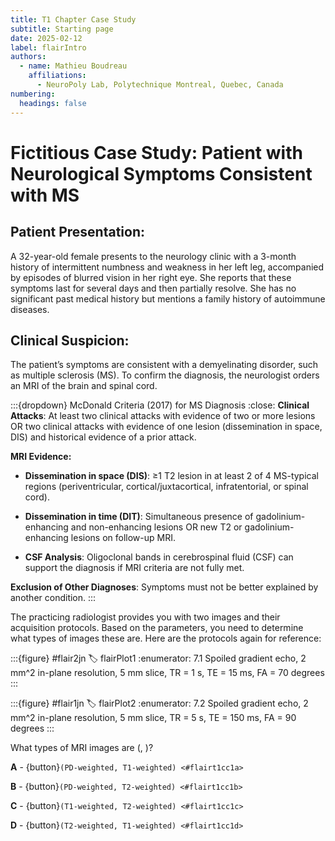 ```yaml
---
title: T1 Chapter Case Study
subtitle: Starting page
date: 2025-02-12
label: flairIntro
authors:
  - name: Mathieu Boudreau
    affiliations:
      - NeuroPoly Lab, Polytechnique Montreal, Quebec, Canada
numbering:
  headings: false
---
```


# Fictitious Case Study: Patient with Neurological Symptoms Consistent with MS

## Patient Presentation:
A 32-year-old female presents to the neurology clinic with a 3-month history of intermittent numbness and weakness in her left leg, accompanied by episodes of blurred vision in her right eye. She reports that these symptoms last for several days and then partially resolve. She has no significant past medical history but mentions a family history of autoimmune diseases.

## Clinical Suspicion:
The patient’s symptoms are consistent with a demyelinating disorder, such as multiple sclerosis (MS). To confirm the diagnosis, the neurologist orders an MRI of the brain and spinal cord.

:::{dropdown} McDonald Criteria (2017) for MS Diagnosis
:close:
**Clinical Attacks**: At least two clinical attacks with evidence of two or more lesions OR two clinical attacks with evidence of one lesion (dissemination in space, DIS) and historical evidence of a prior attack.

**MRI Evidence:**

- **Dissemination in space (DIS)**: ≥1 T2 lesion in at least 2 of 4 MS-typical regions (periventricular, cortical/juxtacortical, infratentorial, or spinal cord).

- **Dissemination in time (DIT)**: Simultaneous presence of gadolinium-enhancing and non-enhancing lesions OR new T2 or gadolinium-enhancing lesions on follow-up MRI.

- **CSF Analysis**: Oligoclonal bands in cerebrospinal fluid (CSF) can support the diagnosis if MRI criteria are not fully met.

**Exclusion of Other Diagnoses**: Symptoms must not be better explained by another condition.
:::

The practicing radiologist provides you with two images and their acquisition protocols. Based on the parameters, you need to determine what types of images these are. Here are the protocols again for reference:

:::{figure} #flair2jn
:label: flairPlot1
:enumerator: 7.1
Spoiled gradient echo, 2 mm^2 in-plane resolution, 5 mm slice, TR = 1 s, TE = 15 ms, FA = 70 degrees
:::

:::{figure} #flair1jn
:label: flairPlot2
:enumerator: 7.2
Spoiled gradient echo, 2 mm^2 in-plane resolution, 5 mm slice, TR = 5 s, TE = 150 ms, FA = 90 degrees
:::

What types of MRI images are ([](#flairPlot1), [](#flairPlot2))?

**A** - {button}`(PD-weighted, T1-weighted) <#flairt1cc1a>`

**B** - {button}`(PD-weighted, T2-weighted) <#flairt1cc1b>`

**C** - {button}`(T1-weighted, T2-weighted) <#flairt1cc1c>`

**D** - {button}`(T2-weighted, T1-weighted) <#flairt1cc1d>`
